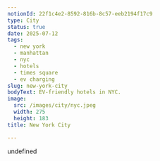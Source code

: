```yaml
---
notionId: 22f1c4e2-8592-816b-8c57-eeb2194f17c9
type: City
status: true
date: 2025-07-12
tags:
  - new york
  - manhattan
  - nyc
  - hotels
  - times square
  - ev charging
slug: new-york-city
bodyText: EV-friendly hotels in NYC.
image:
  src: /images/city/nyc.jpeg
  width: 275
  height: 183
title: New York City

---
```

undefined